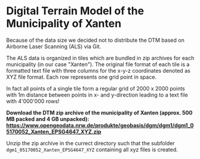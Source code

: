 # Digital Terrain Model of the Municipality of Xanten

Because of the data size we decided not to distribute the DTM based on Airborne Laser Scanning (ALS) via Git. 

The ALS data is organized in tiles which are bundled in zip archives for each municipality (in our case "Xanten"). The original file format of each tile is a formatted text file with three columns for the x-y-z coordinates denoted as XYZ file format. Each row represents one grid point in space.

In fact all points of a single tile form a regular grid of 2000 x 2000 points with 1m distance between points in x- and y-direction leading to a text file with 4'000'000 rows!

**Download the DTM zip archive of the municipality of Xanten (approx. 500 MB packed and 4 GB unpacked):**
**https://www.opengeodata.nrw.de/produkte/geobasis/dgm/dgm1/dgm1_05170052_Xanten_EPSG4647_XYZ.zip**

Unzip the zip archive in the currect directory such that the subfolder `dgm1_05170052_Xanten_EPSG4647_XYZ` containing all xyz files is created.
 
